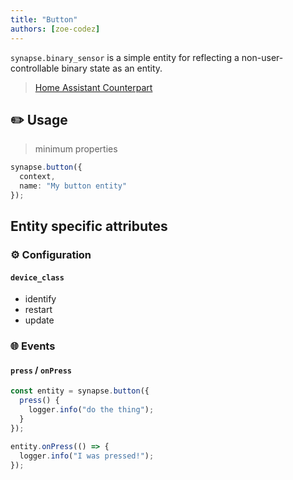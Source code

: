 ```yaml
---
title: "Button"
authors: [zoe-codez]
---
```


`synapse.binary_sensor` is a simple entity for reflecting a non-user-controllable binary state as an entity.

> [Home Assistant Counterpart](https://developers.home-assistant.io/docs/core/entity/binary-sensor)

## ✏️ Usage

> minimum properties

```typescript
synapse.button({
  context,
  name: "My button entity"
});
```

## Entity specific attributes

### ⚙️ Configuration

#### `device_class`

- identify
- restart
- update

### 🌐 Events

#### `press` / `onPress`

```typescript
const entity = synapse.button({
  press() {
    logger.info("do the thing");
  }
});

entity.onPress(() => {
  logger.info("I was pressed!");
});
```
